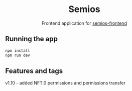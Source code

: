 <h1 align="center">Semios</h1>

<p align="center">
    <span>Frontend application for </span>
    <a href="https://github.com/Semios-Protocol/SemiOS-Frontend-v2">semios-frontend</a>
</p>

## Running the app

```sh
npm install
npm run dev
```

## Features and tags
v1.10 - added NFT.0 permissions and permissions transfer


